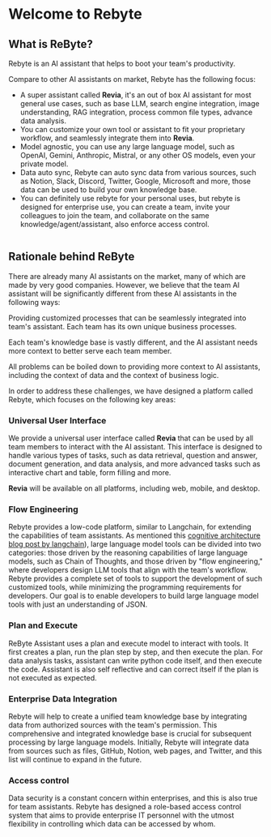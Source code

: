 # Welcome to Rebyte

## What is ReByte?

Rebyte is an AI assistant that helps to boot your team's productivity.

Compare to other AI assistants on market, Rebyte has the following focus:
* A super assistant called **Revia**, it's an out of box AI assistant for most general use cases, such as base LLM, search engine integration, image understanding, RAG integration, process common file types, advance data analysis.
* You can customize your own tool or assistant to fit your proprietary workflow, and seamlessly integrate them into **Revia**.
* Model agnostic, you can use any large language model, such as OpenAI, Gemini, Anthropic, Mistral, or any other OS models, even your private model.
* Data auto sync, Rebyte can auto sync data from various sources, such as Notion, Slack, Discord, Twitter, Google, Microsoft and more, those data can be used to build your own knowledge base.
* You can definitely use rebyte for your personal uses, but rebyte is designed for enterprise use, you can create a team, invite your colleagues to join the team, and collaborate on the same knowledge/agent/assistant, also enforce access control.


[//]: # (|                          | Rebyte        | ChatGpt For Team                                           |)

[//]: # (|--------------------------|---------------|------------------------------------------------------------|)

[//]: # (| Super Assistant          | Revia         | ChatGpt                                                    |)

[//]: # (| other assistants         | Assistants    | Gpts                                                       |)

[//]: # (| LLM                      | OpenAI/Gemini/Anthropic/Mistral/Other OS Models | Only OpenAI                                                |)

[//]: # (| Tools Used by Assistants | Any complex workflow, workflow will be run by Rebyte Workflow Runtime | By selecting Code interpreter/Browser/RAG/external API etc |)

[//]: # (| Data Integration         | Notion/Slack/Discord/Twitter... auto sync handled automatically | No Data Integration                                        |)

<figure><img src=".gitbook/assets/image (9).png" alt=""><figcaption></figcaption></figure>

## Rationale behind ReByte

There are already many AI assistants on the market, many of which are made by very good companies. However, we believe that the team AI assistant will be significantly different from these AI assistants in the following ways:

Providing customized processes that can be seamlessly integrated into team's assistant. Each team has its own unique business processes.

Each team's knowledge base is vastly different, and the AI assistant needs more context to better serve each team member.

All problems can be boiled down to providing more context to AI assistants, including the context of data and the context of business logic.

In order to address these challenges, we have designed a platform called Rebyte, which focuses on the following key areas:

### Universal User Interface

We provide a universal user interface called **Revia** that can be used by all team members to interact with the AI assistant. This interface is designed to handle various types of tasks, such as data retrieval, question and answer, document generation, and data analysis, and more advanced tasks such as interactive chart and table, form filling and more.

**Revia** will be available on all platforms, including web, mobile, and desktop.

### Flow Engineering

Rebyte provides a low-code platform, similar to Langchain, for extending the capabilities of team assistants. As mentioned this [cognitive architecture blog post by langchain](https://blog.langchain.dev/openais-bet-on-a-cognitive-architecture/)), large language model tools can be divided into two categories: those driven by the reasoning capabilities of large language models, such as Chain of Thoughts, and those driven by "flow engineering," where developers design LLM tools that align with the team's workflow. Rebyte provides a complete set of tools to support the development of such customized tools, while minimizing the programming requirements for developers. Our goal is to enable developers to build large language model tools with just an understanding of JSON.

### Plan and Execute

ReByte Assistant uses a plan and execute model to interact with tools. It first creates a plan, run the plan step by step, and then execute the plan. For data analysis tasks, assistant can write python code itself, and then execute the code. Assistant is also self reflective and can correct itself if the plan is not executed as expected.

### Enterprise Data Integration

Rebyte will help to create a unified team knowledge base by integrating data from authorized sources with the team's permission. This comprehensive and integrated knowledge base is crucial for subsequent processing by large language models. Initially, Rebyte will integrate data from sources such as files, GitHub, Notion, web pages, and Twitter, and this list will continue to expand in the future.

### Access control

Data security is a constant concern within enterprises, and this is also true for team assistants. Rebyte has designed a role-based access control system that aims to provide enterprise IT personnel with the utmost flexibility in controlling which data can be accessed by whom.
